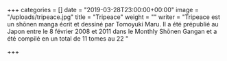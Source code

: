 +++
categories = []
date = "2019-03-28T23:00:00+00:00"
image = "/uploads/tripeace.jpg"
title = "Tripeace"
weight = ""
writer = "Tripeace est un shōnen manga écrit et dessiné par Tomoyuki Maru. Il a été prépublié au Japon entre le 8 février 2008 et 2011 dans le Monthly Shōnen Gangan et a été compilé en un total de 11 tomes au 22 "

+++
